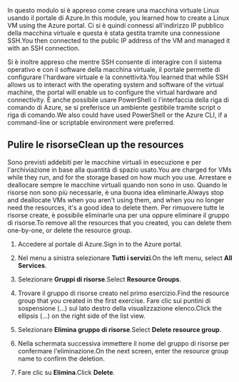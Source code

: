 <span data-ttu-id="c542e-101">In questo modulo si è appreso come creare una macchina virtuale Linux usando il portale di Azure.</span><span class="sxs-lookup"><span data-stu-id="c542e-101">In this module, you learned how to create a Linux VM using the Azure portal.</span></span> <span data-ttu-id="c542e-102">Ci si è quindi connessi all'indirizzo IP pubblico della macchina virtuale e questa è stata gestita tramite una connessione SSH.</span><span class="sxs-lookup"><span data-stu-id="c542e-102">You then connected to the public IP address of the VM and managed it with an SSH connection.</span></span> 

<span data-ttu-id="c542e-103">Si è inoltre appreso che mentre SSH consente di interagire con il sistema operativo e con il software della macchina virtuale, il portale permette di configurare l'hardware virtuale e la connettività.</span><span class="sxs-lookup"><span data-stu-id="c542e-103">You learned that while SSH allows us to interact with the operating system and software of the virtual machine, the portal will enable us to configure the virtual hardware and connectivity.</span></span> <span data-ttu-id="c542e-104">È anche possibile usare PowerShell o l'interfaccia della riga di comando di Azure, se si preferisce un ambiente gestibile tramite script o riga di comando.</span><span class="sxs-lookup"><span data-stu-id="c542e-104">We also could have used PowerShell or the Azure CLI, if a command-line or scriptable environment were preferred.</span></span>

## <a name="clean-up-the-resources"></a><span data-ttu-id="c542e-105">Pulire le risorse</span><span class="sxs-lookup"><span data-stu-id="c542e-105">Clean up the resources</span></span>

<span data-ttu-id="c542e-106">Sono previsti addebiti per le macchine virtuali in esecuzione e per l'archiviazione in base alla quantità di spazio usato.</span><span class="sxs-lookup"><span data-stu-id="c542e-106">You are charged for VMs while they run, and for the storage based on how much you use.</span></span> <span data-ttu-id="c542e-107">Arrestare e deallocare sempre le macchine virtuali quando non sono in uso. Quando le risorse non sono più necessarie, è una buona idea eliminarle.</span><span class="sxs-lookup"><span data-stu-id="c542e-107">Always stop and deallocate VMs when you aren't using them, and when you no longer need the resources, it's a good idea to delete them.</span></span> <span data-ttu-id="c542e-108">Per rimuovere tutte le risorse create, è possibile eliminarle una per una oppure eliminare il gruppo di risorse.</span><span class="sxs-lookup"><span data-stu-id="c542e-108">To remove all the resources that you created, you can delete them one-by-one, or delete the resource group.</span></span>

1. <span data-ttu-id="c542e-109">Accedere al portale di Azure.</span><span class="sxs-lookup"><span data-stu-id="c542e-109">Sign in to the Azure portal.</span></span>

1. <span data-ttu-id="c542e-110">Nel menu a sinistra selezionare **Tutti i servizi**.</span><span class="sxs-lookup"><span data-stu-id="c542e-110">On the left menu, select **All Services**.</span></span>

1. <span data-ttu-id="c542e-111">Selezionare **Gruppi di risorse**.</span><span class="sxs-lookup"><span data-stu-id="c542e-111">Select **Resource Groups**.</span></span>

1. <span data-ttu-id="c542e-112">Trovare il gruppo di risorse creato nel primo esercizio.</span><span class="sxs-lookup"><span data-stu-id="c542e-112">Find the resource group that you created in the first exercise.</span></span> <span data-ttu-id="c542e-113">Fare clic sui puntini di sospensione (...) sul lato destro della visualizzazione elenco.</span><span class="sxs-lookup"><span data-stu-id="c542e-113">Click the ellipsis (...) on the right side of the list view.</span></span>

1. <span data-ttu-id="c542e-114">Selezionare **Elimina gruppo di risorse**.</span><span class="sxs-lookup"><span data-stu-id="c542e-114">Select **Delete resource group**.</span></span>

1. <span data-ttu-id="c542e-115">Nella schermata successiva immettere il nome del gruppo di risorse per confermare l'eliminazione.</span><span class="sxs-lookup"><span data-stu-id="c542e-115">On the next screen, enter the resource group name to confirm the deletion.</span></span>

1. <span data-ttu-id="c542e-116">Fare clic su **Elimina**.</span><span class="sxs-lookup"><span data-stu-id="c542e-116">Click **Delete**.</span></span>
